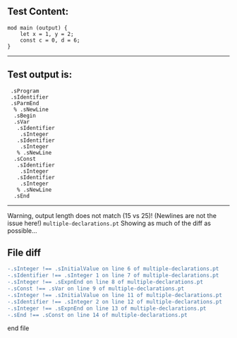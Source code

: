 
Test Content: 
-------------------------
```
mod main (output) {
    let x = 1, y = 2;
    const c = 0, d = 6;
}
```
------------------------
Test output is: 
-------------------------
```
 .sProgram
 .sIdentifier
 .sParmEnd
  % .sNewLine
  .sBegin
  .sVar
   .sIdentifier
    .sInteger
   .sIdentifier
    .sInteger
   % .sNewLine
  .sConst
   .sIdentifier
    .sInteger
   .sIdentifier
    .sInteger
   % .sNewLine
  .sEnd

```
------------------------
Warning, output length does not match (15 vs 25)!  (Newlines are not the issue here!) `multiple-declarations.pt`
Showing as much of the diff as possible...

File diff
-------------------------
```diff
-.sInteger !== .sInitialValue on line 6 of multiple-declarations.pt
-.sIdentifier !== .sInteger 1 on line 7 of multiple-declarations.pt
-.sInteger !== .sExpnEnd on line 8 of multiple-declarations.pt
-.sConst !== .sVar on line 9 of multiple-declarations.pt
-.sInteger !== .sInitialValue on line 11 of multiple-declarations.pt
-.sIdentifier !== .sInteger 2 on line 12 of multiple-declarations.pt
-.sInteger !== .sExpnEnd on line 13 of multiple-declarations.pt
-.sEnd !== .sConst on line 14 of multiple-declarations.pt

```
end file
